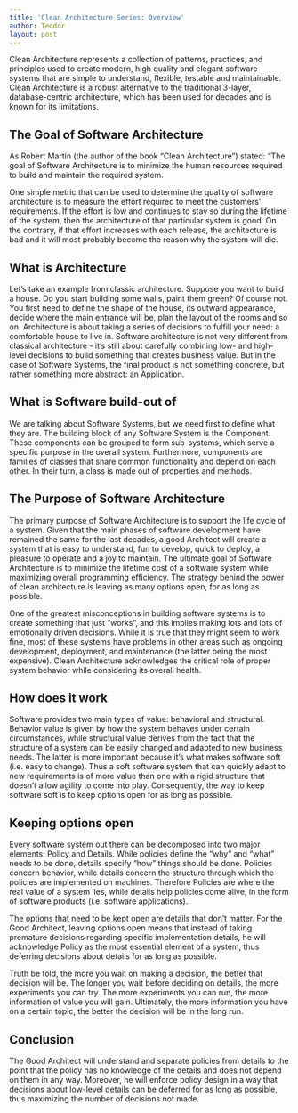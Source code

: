 ```yaml
---
title: 'Clean Architecture Series: Overview'
author: Teodor
layout: post
---
```


Clean Architecture represents a collection of patterns, practices, and principles used to create modern, high quality and elegant software systems that are simple to understand, flexible, testable and maintainable. Clean Architecture is a robust alternative to the traditional 3-layer, database-centric architecture, which has been used for decades and is known for its limitations.

## The Goal of Software Architecture

As Robert Martin (the author of the book “Clean Architecture”) stated: “The goal of Software Architecture is to minimize the human resources required to build and maintain the required system.

One simple metric that can be used to determine the quality of software architecture is to measure the effort required to meet the customers’ requirements. If the effort is low and continues to stay so during the lifetime of the system, then the architecture of that particular system is good. On the contrary, if that effort increases with each release, the architecture is bad and it will most probably become the reason why the system will die.

## What is Architecture

Let’s take an example from classic architecture. Suppose you want to build a house. Do you start building some walls, paint them green? Of course not. You first need to define the shape of the house, its outward appearance, decide where the main entrance will be, plan the layout of the rooms and so on. Architecture is about taking a series of decisions to fulfill your need: a comfortable house to live in.
Software architecture is not very different from classical architecture - it’s still about carefully combining low- and high-level decisions to build something that creates business value. But in the case of Software Systems, the final product is not something concrete, but rather something more abstract: an Application.

## What is Software build-out of

We are talking about Software Systems, but we need first to define what they are. The building block of any Software System is the Component. These components can be grouped to form sub-systems, which serve a specific purpose in the overall system. Furthermore, components are families of classes that share common functionality and depend on each other. In their turn, a class is made out of properties and methods.

## The Purpose of Software Architecture

The primary purpose of Software Architecture is to support the life cycle of a system. Given that the main phases of software development have remained the same for the last decades, a good Architect will create a system that is easy to understand, fun to develop, quick to deploy, a pleasure to operate and a joy to maintain. The ultimate goal of Software Architecture is to minimize the lifetime cost of a software system while maximizing overall programming efficiency.
The strategy behind the power of clean architecture is leaving as many options open, for as long as possible.

One of the greatest misconceptions in building software systems is to create something that just “works”, and this implies making lots and lots of emotionally driven decisions. While it is true that they might seem to work fine, most of these systems have problems in other areas such as ongoing development, deployment, and maintenance (the latter being the most expensive). Clean Architecture acknowledges the critical role of proper system behavior while considering its overall health.

## How does it work

Software provides two main types of value: behavioral and structural. Behavior value is given by how the system behaves under certain circumstances, while structural value derives from the fact that the structure of a system can be easily changed and adapted to new business needs. The latter is more important because it’s what makes software soft (i.e. easy to change).
Thus a soft software system that can quickly adapt to new requirements is of more value than one with a rigid structure that doesn’t allow agility to come into play. Consequently, the way to keep software soft is to keep options open for as long as possible.

## Keeping options open

Every software system out there can be decomposed into two major elements: Policy and Details. While policies define the “why” and “what” needs to be done, details specify “how” things should be done. Policies concern behavior, while details concern the structure through which the policies are implemented on machines. Therefore Policies are where the real value of a system lies, while details help policies come alive, in the form of software products (i.e. software applications).

The options that need to be kept open are details that don’t matter. For the Good Architect, leaving options open means that instead of taking premature decisions regarding specific implementation details, he will acknowledge Policy as the most essential element of a system, thus deferring decisions about details for as long as possible.

Truth be told, the more you wait on making a decision, the better that decision will be. The longer you wait before deciding on details, the more experiments you can try. The more experiments you can run, the more information of value you will gain. Ultimately, the more information you have on a certain topic, the better the decision will be in the long run.

## Conclusion

The Good Architect will understand and separate policies from details to the point that the policy has no knowledge of the details and does not depend on them in any way. Moreover, he will enforce policy design in a way that decisions about low-level details can be deferred for as long as possible, thus maximizing the number of decisions not made.
